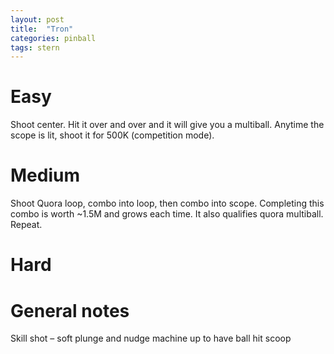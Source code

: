 ```yaml
---
layout: post
title:  "Tron"
categories: pinball
tags: stern
---
```


# Easy
Shoot center. Hit it over and over and it will give you a multiball. Anytime the scope is lit, shoot it for 500K (competition mode).

# Medium
Shoot Quora loop, combo into loop, then combo into scope. Completing this combo is worth ~1.5M and grows each time. It also qualifies quora multiball. Repeat.

# Hard
# General notes
Skill shot – soft plunge and nudge machine up to have ball hit scoop

